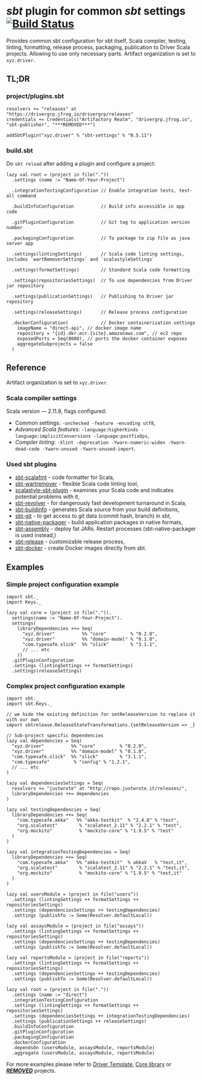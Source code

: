 # _sbt_ plugin for common _sbt_ settings [![Build Status](https://travis-ci.com/drivergroup/sbt-settings.svg?token=***REMOVED***&branch=master)](https://travis-ci.com/drivergroup/sbt-settings)
Provides common sbt configuration for sbt itself, Scala compiler, testing, linting, formatting, release process, packaging, publication to Driver Scala projects. Allowing to use only necessary parts. Artifact organization is set to `xyz.driver`.

## TL;DR

### project/plugins.sbt

    resolvers += "releases" at "https://drivergrp.jfrog.io/drivergrp/releases"
    credentials += Credentials("Artifactory Realm", "drivergrp.jfrog.io", "sbt-publisher", "***REMOVED***")

    addSbtPlugin("xyz.driver" % "sbt-settings" % "0.5.11")

### build.sbt

Do `sbt reload` after adding a plugin and configure a project:

    lazy val root = (project in file("."))
      .settings (name := "Name-Of-Your-Project")

      .integrationTestingConfiguration // Enable integration tests, test-all command

      .buildInfoConfiguration          // Build info accessible in app code

      .gitPluginConfiguration          // Git tag to application version number

      .packagingConfiguration          // To package to zip file as java server app

      .settings(lintingSettings)       // Scala code linting settings, includes `wartRemoverSettings` and `scalastyleSettings`

      .settings(formatSettings)        // Standard Scala code formatting

      .settings(repositoriesSettings)  // To use dependencies from Driver jar repository

      .settings(publicationSettings)   // Publishing to Driver jar repository

      .settings(releaseSettings)       // Release process configuration

      .dockerConfiguration(            // Docker containerization settings
        imageName = "direct-api", // docker image name
        repository = "{id}.dkr.ecr.{site}.amazonaws.com", // ec2 repo
        exposedPorts = Seq(8080), // ports the docker container exposes
        aggregateSubprojects = false
      )

## Reference

Artifact organization is set to `xyz.driver`.

### Scala compiler settings
Scala version — 2.11.8, flags configured:

 - Common settings: `-unchecked -feature -encoding utf8`,
 - _Advanced Scala features_: `-language:higherKinds -language:implicitConversions -language:postfixOps`,
 - _Compiler linting_: `-Xlint -deprecation -Ywarn-numeric-widen -Ywarn-dead-code -Ywarn-unused -Ywarn-unused-import`.

### Used sbt plugins

 - [sbt-scalafmt](https://olafurpg.github.io/scalafmt/) - code formatter for Scala,
 - [sbt-wartremover](https://github.com/puffnfresh/wartremover) - flexible Scala code linting tool,
 - [scalastyle-sbt-plugin](https://github.com/scalastyle) - examines your Scala code and indicates potential problems with it,
 - [sbt-revolver](https://github.com/spray/sbt-revolver) - for dangerously fast development turnaround in Scala,
 - [sbt-buildinfo](https://github.com/sbt/sbt-buildinfo) - generates Scala source from your build definitions,
 - [sbt-git](https://github.com/sbt/sbt-git) - to get access to git data (commit hash, branch) in sbt,
 - [sbt-native-packager](https://github.com/sbt/sbt-native-packager) - build application packages in native formats,
 - [sbt-assembly](https://github.com/sbt/sbt-assembly) - deploy fat JARs. Restart processes (sbt-native-packager is used instead,)
 - [sbt-release](https://github.com/sbt/sbt-release) - customizable release process,
 - [sbt-docker](https://github.com/marcuslonnberg/sbt-docker) - create Docker images directly from sbt.

## Examples

### Simple project configuration example

    import sbt._
    import Keys._

    lazy val core = (project in file(".")).
      settings(name := "Name-Of-Your-Project").
      settings(
        libraryDependencies ++= Seq(
          "xyz.driver"          %% "core"         % "0.2.0",
          "xyz.driver"          %% "domain-model" % "0.1.0",
          "com.typesafe.slick"  %% "slick"        % "3.1.1",
          // ... etc
        ))
      .gitPluginConfiguration
      .settings (lintingSettings ++ formatSettings)
      .settings(releaseSettings)


### Complex project configuration example

    import sbt._
    import sbt.Keys._

    // we hide the existing definition for setReleaseVersion to replace it with our own
    import sbtrelease.ReleaseStateTransformations.{setReleaseVersion => _}

    // Sub-project specific dependencies
    lazy val dependencies = Seq(
      "xyz.driver"          %% "core"         % "0.2.0",
      "xyz.driver"          %% "domain-model" % "0.1.0",
      "com.typesafe.slick"  %% "slick"        % "3.1.1",
      "com.typesafe"         % "config" % "1.2.1",
      // ... etc
    )

    lazy val dependenciesSettings = Seq(
      resolvers += "justwrote" at "http://repo.justwrote.it/releases/",
      libraryDependencies ++= dependencies
    )

    lazy val testingDependencies = Seq(
      libraryDependencies ++= Seq(
        "com.typesafe.akka"   %% "akka-testkit"  % "2.4.8" % "test",
        "org.scalatest"        % "scalatest_2.11" % "2.2.1" % "test",
        "org.mockito"          % "mockito-core" % "1.9.5" % "test"
      )
    )

    lazy val integrationTestingDependencies = Seq(
      libraryDependencies ++= Seq(
        "com.typesafe.akka"   %% "akka-testkit"  % akkaV   % "test,it",
        "org.scalatest"        % "scalatest_2.11" % "2.2.1" % "test,it",
        "org.mockito"          % "mockito-core" % "1.9.5" % "test,it"
      )
    )

    lazy val usersModule = (project in file("users"))
      .settings (lintingSettings ++ formatSettings ++ repositoriesSettings)
      .settings (dependenciesSettings ++ testingDependencies)
      .settings (publishTo := Some(Resolver.defaultLocal))

    lazy val assaysModule = (project in file("assays"))
      .settings (lintingSettings ++ formatSettings ++ repositoriesSettings)
      .settings (dependenciesSettings ++ testingDependencies)
      .settings (publishTo := Some(Resolver.defaultLocal))

    lazy val reportsModule = (project in file("reports"))
      .settings (lintingSettings ++ formatSettings ++ repositoriesSettings)
      .settings (dependenciesSettings ++ testingDependencies)
      .settings (publishTo := Some(Resolver.defaultLocal))

    lazy val root = (project in file("."))
      .settings (name := "direct")
      .integrationTestingConfiguration
      .settings (lintingSettings ++ formatSettings ++ repositoriesSettings)
      .settings (dependenciesSettings ++ integrationTestingDependencies)
      .settings (publicationSettings ++ releaseSettings)
      .buildInfoConfiguration
      .gitPluginConfiguration
      .packagingConfiguration
      .dockerConfiguration
      .dependsOn (usersModule, assaysModule, reportsModule)
      .aggregate (usersModule, assaysModule, reportsModule)

For more examples please refer to [Driver Template](https://github.com/drivergroup/***REMOVED***), [Core library](https://github.com/drivergroup/***REMOVED***) or [***REMOVED***](https://github.com/drivergroup/***REMOVED***) projects.